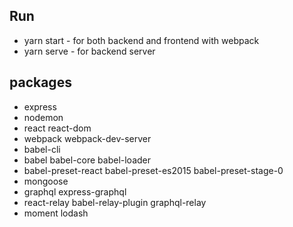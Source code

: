 
## Run
* yarn start - for both backend and frontend with webpack
* yarn serve - for backend server
## packages

* express
* nodemon
* react react-dom
* webpack webpack-dev-server
* babel-cli
* babel babel-core babel-loader
* babel-preset-react babel-preset-es2015 babel-preset-stage-0
* mongoose
* graphql express-graphql
* react-relay babel-relay-plugin graphql-relay
* moment lodash